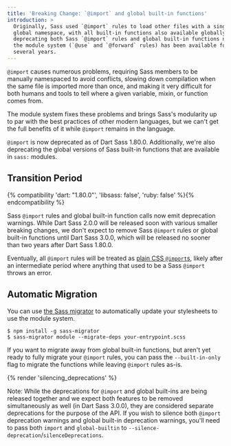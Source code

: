 ```yaml
---
title: 'Breaking Change: `@import` and global built-in functions'
introduction: >
  Originally, Sass used `@import` rules to load other files with a single
  global namespace, with all built-in functions also available globally. We're
  deprecating both Sass `@import` rules and global built-in functions now that
  the module system (`@use` and `@forward` rules) has been available for
  several years.
---
```


`@import` causes numerous problems, requiring Sass members to be manually
namespaced to avoid conflicts, slowing down compilation when the same file is
imported more than once, and making it very difficult for both humans and tools
to tell where a given variable, mixin, or function comes from.

The module system fixes these problems and brings Sass's modularity up to par
with the best practices of other modern languages, but we can't get the full
benefits of it while `@import` remains in the language.

`@import` is now deprecated as of Dart Sass 1.80.0. Additionally, we're also
deprecating the global versions of Sass built-in functions that are available
in `sass:` modules.

## Transition Period

{% compatibility 'dart: "1.80.0"', 'libsass: false', 'ruby: false' %}{% endcompatibility %}

Sass `@import` rules and global built-in function calls now emit deprecation
warnings. While Dart Sass 2.0.0 will be released soon with various smaller
breaking changes, we don't expect to remove Sass `@import` rules or global
built-in functions until Dart Sass 3.0.0, which will be released no sooner than
two years after Dart Sass 1.80.0.

Eventually, all `@import` rules will be treated as [plain CSS `@import`s],
likely after an intermediate period where anything that used to be a Sass
`@import` throws an error.

[plain CSS `@import`s]: /documentation/at-rules/import/#plain-css-imports

## Automatic Migration

You can use [the Sass migrator][] to automatically update your stylesheets to
use the module system.

[the Sass migrator]: https://github.com/sass/migrator#readme

```shellsession
$ npm install -g sass-migrator
$ sass-migrator module --migrate-deps your-entrypoint.scss
```

If you want to migrate away from global built-in functions, but aren't yet
ready to fully migrate your `@import` rules, you can pass the `--built-in-only`
flag to migrate the functions while leaving `@import` rules as-is.

{% render 'silencing_deprecations' %}

Note: While the deprecations for `@import` and global built-ins are being
released together and we expect both features to be removed simultaneously
as well (in Dart Sass 3.0.0), they are considered separate deprecations for the
purpose of the API. If you wish to silence both `@import` deprecation warnings
and global built-in deprecation warnings, you'll need to pass both `import`
and `global-builtin` to `--silence-deprecation`/`silenceDeprecations`.
